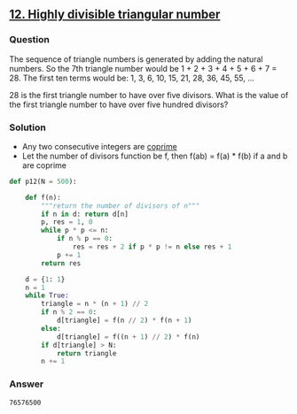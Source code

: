 ## **[12. Highly divisible triangular number](https://projecteuler.net/problem=12)**

### Question
The sequence of triangle numbers is generated by adding the natural numbers. So the 7th triangle number would be 1 + 2 + 3 + 4 + 5 + 6 + 7 = 28. The first ten terms would be:
1, 3, 6, 10, 15, 21, 28, 36, 45, 55, ...

28 is the first triangle number to have over five divisors. What is the value of the first triangle number to have over five hundred divisors?

### Solution
- Any two consecutive integers are [coprime](https://simple.wikipedia.org/wiki/Coprime)
- Let the number of divisors function be f, then f(ab) = f(a) * f(b) if a and b are coprime 

```python
def p12(N = 500):

    def f(n):
        """return the number of divisors of n"""
        if n in d: return d[n]
        p, res = 1, 0
        while p * p <= n:
            if n % p == 0:
                res = res + 2 if p * p != n else res + 1
            p += 1
        return res

    d = {1: 1}
    n = 1
    while True:
        triangle = n * (n + 1) // 2
        if n % 2 == 0:
            d[triangle] = f(n // 2) * f(n + 1)
        else:
            d[triangle] = f((n + 1) // 2) * f(n)
        if d[triangle] > N:
            return triangle
        n += 1
```

### Answer 
`76576500`
